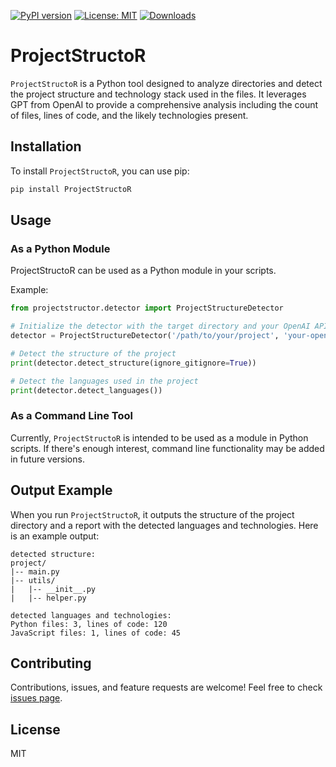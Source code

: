 
[![PyPI version](https://badge.fury.io/py/ProjectStructoR.svg)](https://badge.fury.io/py/ProjectStructoR)
[![License: MIT](https://img.shields.io/badge/License-MIT-yellow.svg)](https://opensource.org/licenses/MIT)
[![Downloads](https://static.pepy.tech/badge/projectstructor)](https://pepy.tech/project/projectstructor)

# ProjectStructoR

`ProjectStructoR` is a Python tool designed to analyze directories and detect the project structure and technology stack used in the files. It leverages GPT from OpenAI to provide a comprehensive analysis including the count of files, lines of code, and the likely technologies present.

## Installation

To install `ProjectStructoR`, you can use pip:

```bash
pip install ProjectStructoR
```

## Usage

### As a Python Module

ProjectStructoR can be used as a Python module in your scripts.

Example:

```python
from projectstructor.detector import ProjectStructureDetector

# Initialize the detector with the target directory and your OpenAI API key
detector = ProjectStructureDetector('/path/to/your/project', 'your-openai-api-key')

# Detect the structure of the project
print(detector.detect_structure(ignore_gitignore=True))

# Detect the languages used in the project
print(detector.detect_languages())
```

### As a Command Line Tool

Currently, `ProjectStructoR` is intended to be used as a module in Python scripts. If there's enough interest, command line functionality may be added in future versions.

## Output Example

When you run `ProjectStructoR`, it outputs the structure of the project directory and a report with the detected languages and technologies. Here is an example output:

```
detected structure: 
project/
|-- main.py
|-- utils/
|   |-- __init__.py
|   |-- helper.py

detected languages and technologies: 
Python files: 3, lines of code: 120
JavaScript files: 1, lines of code: 45
```

## Contributing

Contributions, issues, and feature requests are welcome! Feel free to check [issues page](https://github.com/chigwell/projectstructor/issues).

## License

MIT